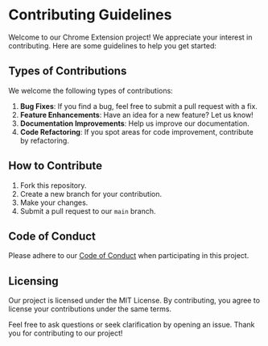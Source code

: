 # Contributing Guidelines

Welcome to our Chrome Extension project! We appreciate your interest in contributing. Here are some guidelines to help you get started:

## Types of Contributions

We welcome the following types of contributions:

1. **Bug Fixes**: If you find a bug, feel free to submit a pull request with a fix.
2. **Feature Enhancements**: Have an idea for a new feature? Let us know!
3. **Documentation Improvements**: Help us improve our documentation.
4. **Code Refactoring**: If you spot areas for code improvement, contribute by refactoring.

## How to Contribute

1. Fork this repository.
2. Create a new branch for your contribution.
3. Make your changes.
4. Submit a pull request to our `main` branch.

## Code of Conduct

Please adhere to our [Code of Conduct]() when participating in this project.

## Licensing

Our project is licensed under the MIT License. By contributing, you agree to license your contributions under the same terms.



Feel free to ask questions or seek clarification by opening an issue. Thank you for contributing to our project!
